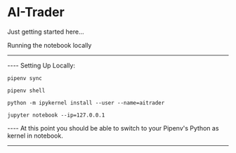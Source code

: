 # AI-Trader

Just getting started here...

Running the notebook locally

------------------------------------------------------------------

---- Setting Up Locally:

`pipenv sync`

`pipenv shell`

`python -m ipykernel install --user --name=aitrader`

`jupyter notebook --ip=127.0.0.1`

---- At this point you should be able to switch to your Pipenv's Python as kernel in notebook.

------------------------------------------------------------------


